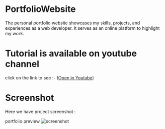 # PortfolioWebsite

The personal portfolio website showcases my skills, projects, and experiences as a web developer. It serves as an online platform to highlight my work.

# Tutorial is available on youtube channel 
click on the link to see :- ([Open in Youtube]())

# Screenshot
Here we have project screenshot :

portfolio preview
![screenshot](portfolio.png)


